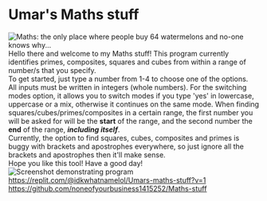 # Umar's Maths stuff
![Maths: the only place where people buy 64 watermelons and no-one knows why...](https://www.bing.com/images/blob?bcid=RLGht7PssYcCsA "the truest meme ever")
Hello there and welcome to my Maths stuff!
This program currently identifies primes, composites, squares and cubes from within a range of number/s that you specify.   
To get started, just type a number from 1-4 to choose one of the options.   
All inputs must be written in integers (whole numbers). For the switching modes option, it allows you to switch modes if you type 'yes' in lowercase, uppercase or a mix, otherwise it continues on the same mode.
When finding squares/cubes/primes/composites in a certain range, the first number you will be asked for will be the **start** of the range, and the second number the **end** of the range, ***including itself***.  
Currently, the option to find squares, cubes, composites and primes is buggy with brackets and apostrophes everywhere, so just ignore all the brackets and apostrophes then it'll make sense.  
Hope you like this tool! Have a good day!
![Screenshot demonstrating program](https://www.bing.com/images/blob?bcid=RKJT5ECuUIcCFA "program in action!")
https://replit.com/@idkwhatnamelol/Umars-maths-stuff?v=1
https://github.com/noneofyourbusiness1415252/Maths-stuff